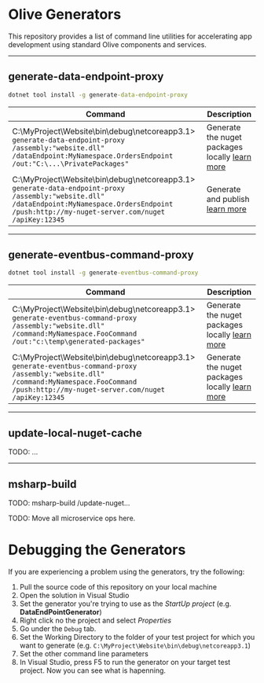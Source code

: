 # Olive Generators

This repository provides a list of command line utilities for accelerating app development using standard Olive components and services.

---

## generate-data-endpoint-proxy

```bat
dotnet tool install -g generate-data-endpoint-proxy
```

| Command      | Description |
| ----------- | ----------- |
| C:\MyProject\Website\bin\debug\netcoreapp3.1\> `generate-data-endpoint-proxy /assembly:"website.dll" /dataEndpoint:MyNamespace.OrdersEndpoint /out:"C:\...\PrivatePackages"` | Generate the nuget packages locally [learn more](https://geeksltd.github.io/Olive/#/Api/Replication?id=generating-a-proxy) |
| C:\MyProject\Website\bin\debug\netcoreapp3.1\> `generate-data-endpoint-proxy /assembly:"website.dll" /dataEndpoint:MyNamespace.OrdersEndpoint /push:http://my-nuget-server.com/nuget /apiKey:12345`  | Generate and publish [learn more](https://geeksltd.github.io/Olive/#/Api/Replication?id=generating-a-proxy)        |

---

## generate-eventbus-command-proxy

```bat
dotnet tool install -g generate-eventbus-command-proxy
```

| Command      | Description |
| ----------- | ----------- |
| C:\MyProject\Website\bin\debug\netcoreapp3.1\> `generate-eventbus-command-proxy /assembly:"website.dll" /command:MyNamespace.FooCommand /out:"c:\temp\generated-packages"` | Generate the nuget packages locally [learn more](https://geeksltd.github.io/Olive/#/Api/EventBusCommands) |
| C:\MyProject\Website\bin\debug\netcoreapp3.1\> `generate-eventbus-command-proxy /assembly:"website.dll" /command:MyNamespace.FooCommand /push:http://my-nuget-server.com/nuget /apiKey:12345` | Generate the nuget packages locally [learn more](https://geeksltd.github.io/Olive/#/Api/EventBusCommands) |

---

## update-local-nuget-cache

TODO: ...

---

## msharp-build

TODO: msharp-build /update-nuget...


TODO: Move all microservice ops here.


# Debugging the Generators
If you are experiencing a problem using the generators, try the following:

1. Pull the source code of this repository on your local machine
2. Open the solution in Visual Studio
3. Set the generator you're trying to use as the *StartUp project* (e.g. **DataEndPointGenerator**)
4. Right click no the project and select *Properties*
5. Go under the `Debug` tab.
6. Set the Working Directory to the folder of your test project for which you want to generate (e.g. `C:\MyProject\Website\bin\debug\netcoreapp3.1`)
7. Set the other command line parameters
8. In Visual Studio, press F5 to run the generator on your target test project. Now you can see what is hapenning.
